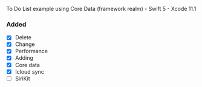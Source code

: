 To Do List example using Core Data (framework realm) - Swift 5 - Xcode 11.1
### Added
- [x] Delete
- [x] Change
- [x] Performance
- [x] Adding
- [x] Core data
- [x] Icloud sync
- [ ] SiriKit
